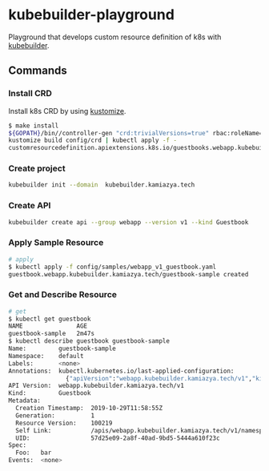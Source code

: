 # kubebuilder-playground

Playground that develops custom resource definition of k8s with [kubebuilder](https://book.kubebuilder.io).

## Commands

### Install CRD

Install k8s CRD by using [kustomize](https://kustomize.io).

```bash
$ make install
${GOPATH}/bin//controller-gen "crd:trivialVersions=true" rbac:roleName=manager-role webhook paths="./..." output:crd:artifacts:config=config/crd/bases
kustomize build config/crd | kubectl apply -f -
customresourcedefinition.apiextensions.k8s.io/guestbooks.webapp.kubebuilder.kamiazya.tech created
```

### Create project

```bash
kubebuilder init --domain  kubebuilder.kamiazya.tech
```

### Create API

```bash
kubebuilder create api --group webapp --version v1 --kind Guestbook
```

### Apply Sample Resource

```bash
# apply
$ kubectl apply -f config/samples/webapp_v1_guestbook.yaml
guestbook.webapp.kubebuilder.kamiazya.tech/guestbook-sample created
```

### Get and Describe Resource

```bash
# get
$ kubectl get guestbook
NAME               AGE
guestbook-sample   2m47s
$ kubectl describe guestbook guestbook-sample
Name:         guestbook-sample
Namespace:    default
Labels:       <none>
Annotations:  kubectl.kubernetes.io/last-applied-configuration:
                {"apiVersion":"webapp.kubebuilder.kamiazya.tech/v1","kind":"Guestbook","metadata":{"annotations":{},"name":"guestbook-sample","namespace":...
API Version:  webapp.kubebuilder.kamiazya.tech/v1
Kind:         Guestbook
Metadata:
  Creation Timestamp:  2019-10-29T11:58:55Z
  Generation:          1
  Resource Version:    100219
  Self Link:           /apis/webapp.kubebuilder.kamiazya.tech/v1/namespaces/default/guestbooks/guestbook-sample
  UID:                 57d25e09-2a8f-40ad-9bd5-5444a610f23c
Spec:
  Foo:   bar
Events:  <none>
```
